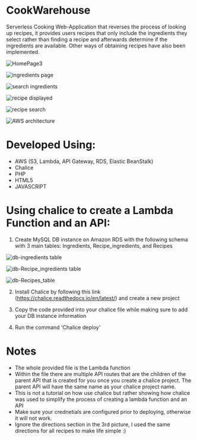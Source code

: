 # CookWarehouse
Serverless Cooking Web-Application that reverses the process of looking up recipes, it provides users recipes that only include the ingredients they select rather than finding a recipe and afterwards determine if the ingredients are available. Other ways of obtaining recipes have also been implemented. 

![HomePage3](https://user-images.githubusercontent.com/42480955/57983179-c62f7400-7a03-11e9-9465-b985879b3ada.PNG)

![ingredients page](https://user-images.githubusercontent.com/42480955/57983180-c62f7400-7a03-11e9-98d4-ddae462fcdaa.PNG)

![search ingredients](https://user-images.githubusercontent.com/42480955/57983183-c6c80a80-7a03-11e9-9124-819e6f3d89f4.PNG)

![recipe displayed](https://user-images.githubusercontent.com/42480955/57983181-c6c80a80-7a03-11e9-94d9-7645a1aea88a.PNG)

![recipe search](https://user-images.githubusercontent.com/42480955/57983182-c6c80a80-7a03-11e9-9e95-0e194d99f821.PNG)

![AWS architecture](https://user-images.githubusercontent.com/42480955/57983237-5e2d5d80-7a04-11e9-84c9-1cdac1a359b4.PNG)

# Developed Using:
  - AWS (S3, Lambda, API Gateway, RDS, Elastic BeanStalk)
  - Chalice
  - PHP
  - HTML5
  - JAVASCRIPT
  
# Using chalice to create a Lambda Function and an API: 
  1. Create MySQL DB instance on Amazon RDS with the following schema with 3 main tables: Ingredients, Recipe_ingredients, and Recipes
  
  ![db-ingredients table](https://user-images.githubusercontent.com/42480955/57982799-cbd68b00-79fe-11e9-9102-6f3d1576d104.PNG)
  
  ![db-Recipe_ingredients table](https://user-images.githubusercontent.com/42480955/57982800-cc6f2180-79fe-11e9-87b1-be8ee1132b44.PNG)
  
  ![db-Recipes_table](https://user-images.githubusercontent.com/42480955/57982801-cc6f2180-79fe-11e9-9ee6-d4f429dfae0b.PNG)

  2. Install Chalice by following this link (https://chalice.readthedocs.io/en/latest/) and create a new project
  
  3. Copy the code provided into your chalice file while making sure to add your DB instance information 
  
  4. Run the command 'Chalice deploy'
  
# Notes
  - The whole provided file is the Lambda function
  - Within the file there are multiple API routes that are the children of the parent API that is created for you once you create a chalice project. The parent API will have the same name as your chalice project name.
  - This is not a tutorial on how use chalice but rather showing how chalice was used to simplify the process of creating a lambda function and an API 
  - Make sure your crednetials are configured prior to deploying, otherwise it will not work.
  - Ignore the directions section in the 3rd picture, I used the same directions for all recipes to make life simple :)


